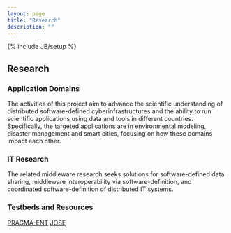 ```yaml
---
layout: page
title: "Research"
description: ""
---
```

{% include JB/setup %}

## Research

### Application Domains

The activities of this project aim to advance the scientific understanding of distributed software-defined cyberinfrastructures and the ability to run scientific applications using data and tools in different countries. Specifically, the targeted applications are in environmental modeling, disaster management and smart cities, focusing on how these domains impact each other. 

### IT Research

The related middleware research seeks solutions for software-defined data sharing, middleware interoperability via software-definition, and coordinated software-definition of distributed IT systems.

### Testbeds and Resources

[PRAGMA-ENT](https://github.com/pragmagrid/pragma_ent/wiki)
[JOSE](http://www.nict.go.jp/en/nrh/nwgn/jose.html)
